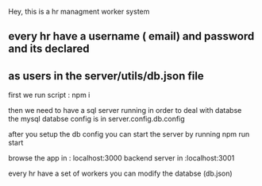Hey,
this is a hr managment worker system

## every hr have a username ( email) and password and its declared

## as users in the server/utils/db.json file

 first we run script : npm i

then we need to have a sql server running in order to deal with databse  
the mysql databse config is in server.config.db.config

after you setup the db config
you can start the server by running
npm run start

browse the app in : localhost:3000
backend server in :localhost:3001

every hr have a set of workers
you can modify the databse (db.json)
